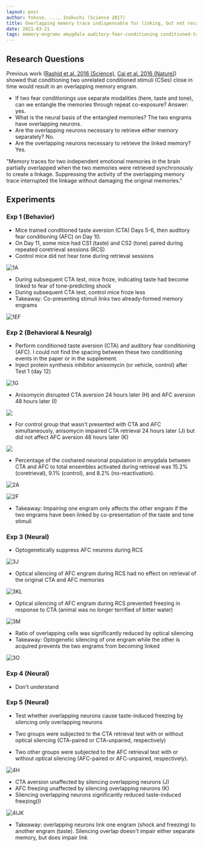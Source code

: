 ```yaml
---
layout: post
author: Yokose, ..., Inokuchi (Science 2017)
title: Overlapping memory trace indispensable for linking, but not recalling, individual memories
date: 2021-03-21
tags: memory-engrams amygdala auditory-fear-conditioning conditioned-taste-aversion optogenetics
---
```


## Research Questions

Previous work ([Rashid et al. 2016 (Science)](rashid_science_2016_competition_memory_engrams.md),
[Cai et al. 2016 (Nature)](cai_science_2016_shared_memory_engrams.md)) showed that conditioning
two unrelated conditioned stimuli (CSes) close in time would result in an overlapping memory engram.

- If two fear conditionings use separate modalities (here, taste and tone), can we entangle the memories
 through repeat co-exposure? Answer: yes.
- What is the neural basis of the entangled memories? The two engrams have overlapping neurons.
- Are the overlapping neurons necessary to retrieve either memory separately? No.
- Are the overlapping neurons necessary to retrieve the linked memory? Yes.

"Memory traces for two independent 
emotional memories in the brain partially overlapped when the two memories were retrieved 
synchronously to create a linkage. Suppressing the activity of the overlapping memory
trace interrupted the linkage without damaging the original memories."

## Experiments

### Exp 1 (Behavior)

- Mice trained conditioned taste aversion (CTA) Days 5-6, then auditory fear conditioning (AFC) on Day 10.
- On Day 11, some mice had CS1 (taste) and CS2 (tone) paired during repeated coretrieval sessions (RCS)
- Control mice did not hear tone during retrieval sessions

![1A](yokose_science_2017_overlapping_memory_engrams/1A.png)

- During subsequent CTA test, mice froze, indicating taste had become linked to fear of tone-predicting shock
- During subsequent CTA test, control mice froze less
- Takeaway: Co-presenting stimuli links two already-formed memory engrams

![1EF](yokose_science_2017_overlapping_memory_engrams/1EF.png)

### Exp 2 (Behavioral & Neuralg)

- Perform conditioned taste aversion (CTA) and auditory fear conditioning (AFC). I could not find
  the spacing between these two conditioning events in the paper or in the supplement.
- Inject protein synthesis inhibitor anisomycin (or vehicle, control)
  after Test 1 (day 12)

![1G](yokose_science_2017_overlapping_memory_engrams/1G.png)  

- Anisomycin disrupted CTA aversion 24 hours later (H) and AFC aversion 48 hours later (I)

![](yokose_science_2017_overlapping_memory_engrams/1HI.png)

- For control group that wasn't presented with CTA and AFC simultaneously, anisomycin impaired
CTA retrieval 24 hours later (J) but did not affect AFC aversion 48 hours later (K)

![](yokose_science_2017_overlapping_memory_engrams/1JK.png)

- Percentage of the coshared neuronal population in amygdala between CTA and AFC
  to total ensembles activated during retrieval was 15.2% (coretrieval), 9.1% (control), 
  and 8.2% (no-reactivation).

![2A](yokose_science_2017_overlapping_memory_engrams/2A.png)

![2F](yokose_science_2017_overlapping_memory_engrams/2F.png)

- Takeaway: Impairing one engram only affects the other engram if the two engrams have been linked
  by co-presentation of the taste and tone stimuli
  
### Exp 3 (Neural)

- Optogenetically suppress AFC neurons during RCS

![3J](yokose_science_2017_overlapping_memory_engrams/3J.png)  

- Optical silencing of AFC engram during RCS had no effect on retrieval
  of the original CTA and AFC memories

![3KL](yokose_science_2017_overlapping_memory_engrams/3KL.png)

- Optical silencing of AFC engram during RCS prevented freezing in
response to CTA (animal was no longer terrified of bitter water)

![3M](yokose_science_2017_overlapping_memory_engrams/3M.png)

- Ratio of overlapping cells was significantly reduced by optical silencing
- Takeaway: Optogenetic silencing of one engram while the other is acquired prevents
the two engrams from becoming linked

![3O](yokose_science_2017_overlapping_memory_engrams/3O.png)

### Exp 4 (Neural)

- Don't understand

### Exp 5 (Neural)

- Test whether overlapping neurons cause taste-induced freezing by silencing
only overlapping neurons

- Two groups were subjected to the CTA retrieval test with or without
  optical silencing (CTA-paired or CTA-unpaired,
  respectively)
  
- Two other groups were subjected to the AFC retrieval test
  with or without optical silencing (AFC-paired or AFC-unpaired,
  respectively).

![4H](yokose_science_2017_overlapping_memory_engrams/4H.png)

- CTA aversion unaffected by silencing overlapping neurons (J)
- AFC freezing unaffected by silencing overlapping neurons (K)
- Silencing overlapping neurons significantly reduced taste-induced freezing(I)

![4IJK](yokose_science_2017_overlapping_memory_engrams/4IJK.png)

- Takeaway: overlapping neurons link one engram (shock and freezing) to another engram
  (taste). Silencing overlap doesn't impair either separate memory, but does impair link
